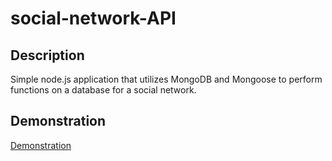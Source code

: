 # social-network-API
## Description
Simple node.js application that utilizes MongoDB and Mongoose to perform functions on a database for a social network.

## Demonstration
[Demonstration](https://github.com/xwyckoff/social-network-API/assets/45044697/0257094f-6555-4cbe-a9e4-473be7c80f08)
